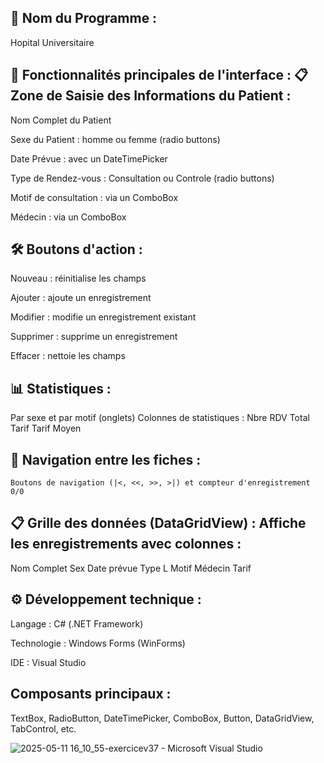 🏥 Nom du Programme :
-------------------------------
   Hopital Universitaire

🧾 Fonctionnalités principales de l'interface :
📋 Zone de Saisie des Informations du Patient :
------------------------------------------------
  Nom Complet du Patient

   Sexe du Patient : homme ou femme (radio buttons)

   Date Prévue : avec un DateTimePicker

   Type de Rendez-vous : Consultation ou Controle (radio buttons)

   Motif de consultation : via un ComboBox

   Médecin : via un ComboBox

🛠️ Boutons d'action :
---------------------------------------
   Nouveau : réinitialise les champs

   Ajouter : ajoute un enregistrement

   Modifier : modifie un enregistrement existant

  Supprimer : supprime un enregistrement

  Effacer : nettoie les champs

📊 Statistiques :
---------------------------------------
   Par sexe et par motif (onglets)
   Colonnes de statistiques :
   Nbre RDV
   Total Tarif
   Tarif Moyen

📑 Navigation entre les fiches :
----------------------------------------------
    Boutons de navigation (|<, <<, >>, >|) et compteur d'enregistrement 0/0

📋 Grille des données (DataGridView) :
 Affiche les enregistrements avec colonnes :
 --------------------------------------------------------------

Nom Complet
Sex
Date prévue
Type
L Motif
Médecin
Tarif

⚙️ Développement technique :
----------------------------------------------------------
 Langage : C# (.NET Framework)

 Technologie : Windows Forms (WinForms)

 IDE : Visual Studio
 
Composants principaux :
-----------------------------------------------------------
   TextBox, RadioButton, DateTimePicker, ComboBox, Button, DataGridView, TabControl, etc.

![2025-05-11 16_10_55-exercicev37 - Microsoft Visual Studio](https://github.com/user-attachments/assets/aee3abf0-af4c-43fc-9250-101f6ea9e065)

